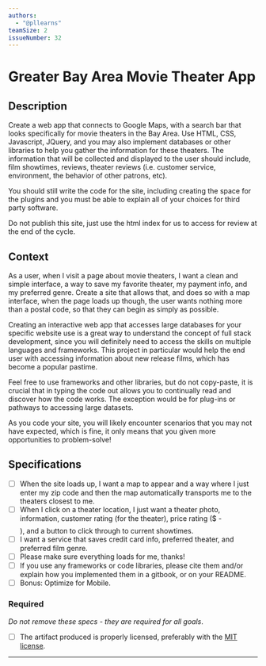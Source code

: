 ```yaml
---
authors:
  - "@pllearns"
teamSize: 2
issueNumber: 32
---
```


# Greater Bay Area Movie Theater App

## Description

Create a web app that connects to Google Maps, with a search bar that looks specifically for movie theaters in the Bay Area. Use HTML, CSS, Javascript, JQuery, and you may also implement databases or other libraries to help you gather the information for these theaters. The information that will be collected and displayed to the user should include, film showtimes, reviews, theater reviews (i.e. customer service, environment, the behavior of other patrons, etc).

You should still write the code for the site, including creating the space for the plugins and you must be able to explain all of your choices for third party software. 

Do not publish this site, just use the html index for us to access for review at the end of the cycle. 
## Context

As a user, when I visit a page about movie theaters, I want a clean and simple interface, a way to save my favorite theater, my payment info, and my preferred genre. Create a site that allows that, and does so with a map interface, when the page loads up though, the user wants nothing more than a postal code, so that they can begin as simply as possible. 

Creating an interactive web app that accesses large databases for your specific website use is a great way to understand the concept of full stack development, since you will definitely need to access the skills on multiple languages and frameworks. This project in particular would help the end user with accessing information about new release films, which has become a popular pastime. 

Feel free to use frameworks and other libraries, but do not copy-paste, it is crucial that in typing the code out allows you to continually read and discover how the code works. The exception would be for plug-ins or pathways to accessing large datasets.

As you code your site, you will likely encounter scenarios that you may not have expected, which is fine, it only means that you given more opportunities to problem-solve!
## Specifications
- [ ] When the site loads up, I want a map to appear and a way where I just enter my zip code and then the map automatically transports me to the theaters closest to me.
- [ ] When I click on a theater location, I just want a theater photo, information, customer rating (for the theater), price rating ($ - $$$$), and a button to click through to current showtimes. 
- [ ] I want a  service that saves credit card info, preferred theater, and preferred film genre. 
- [ ] Please make sure everything loads for me, thanks!
- [ ] If you use any frameworks or code libraries, please cite them and/or explain how you implemented them in a gitbook, or on your README.
- [ ] Bonus: Optimize for Mobile. 
### Required

_Do not remove these specs - they are required for all goals_.
- [ ] The artifact produced is properly licensed, preferably with the [MIT license](https://opensource.org/licenses/MIT).

---





